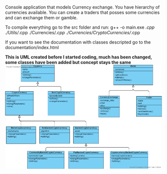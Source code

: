 Console application that models Currency exchange. You have hierarchy of currencies available. You can create a traders that posses some currencies and can exchange them or gamble.

To compile everything go to the src folder and run: g++ -o main.exe *.cpp ./Utils/*.cpp ./Currencies/*.cpp ./Currencies/CryptoCurrencies/*.cpp

If you want to see the documentation with classes descripted go to the documentation/index.html

**This is UML created before I started coding, much has been changed, some classes have been added but concept stays the same**
![alt text](https://github.com/SebChw/CryptoCurrenciesProject/blob/master/ConceptualUML.png?raw=true)